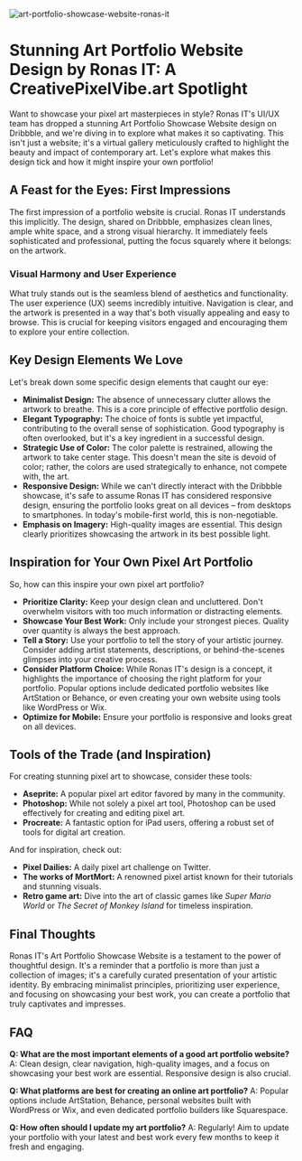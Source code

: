 ![art-portfolio-showcase-website-ronas-it](https://images.pexels.com/photos/1111692/pexels-photo-1111692.jpeg?auto=compress&cs=tinysrgb&fit=crop&h=627&w=1200)

# Stunning Art Portfolio Website Design by Ronas IT: A CreativePixelVibe.art Spotlight

Want to showcase your pixel art masterpieces in style? Ronas IT's UI/UX team has dropped a stunning Art Portfolio Showcase Website design on Dribbble, and we're diving in to explore what makes it so captivating. This isn't just a website; it's a virtual gallery meticulously crafted to highlight the beauty and impact of contemporary art. Let's explore what makes this design tick and how it might inspire your own portfolio!

## A Feast for the Eyes: First Impressions

The first impression of a portfolio website is crucial. Ronas IT understands this implicitly. The design, shared on Dribbble, emphasizes clean lines, ample white space, and a strong visual hierarchy. It immediately feels sophisticated and professional, putting the focus squarely where it belongs: on the artwork.

### Visual Harmony and User Experience

What truly stands out is the seamless blend of aesthetics and functionality. The user experience (UX) seems incredibly intuitive. Navigation is clear, and the artwork is presented in a way that's both visually appealing and easy to browse. This is crucial for keeping visitors engaged and encouraging them to explore your entire collection.

## Key Design Elements We Love

Let's break down some specific design elements that caught our eye:

*   **Minimalist Design:** The absence of unnecessary clutter allows the artwork to breathe. This is a core principle of effective portfolio design.
*   **Elegant Typography:** The choice of fonts is subtle yet impactful, contributing to the overall sense of sophistication. Good typography is often overlooked, but it's a key ingredient in a successful design.
*   **Strategic Use of Color:** The color palette is restrained, allowing the artwork to take center stage. This doesn't mean the site is devoid of color; rather, the colors are used strategically to enhance, not compete with, the art.
*   **Responsive Design:** While we can't directly interact with the Dribbble showcase, it's safe to assume Ronas IT has considered responsive design, ensuring the portfolio looks great on all devices – from desktops to smartphones. In today's mobile-first world, this is non-negotiable.
*   **Emphasis on Imagery:** High-quality images are essential. This design clearly prioritizes showcasing the artwork in its best possible light.

## Inspiration for Your Own Pixel Art Portfolio

So, how can this inspire your own pixel art portfolio?

*   **Prioritize Clarity:** Keep your design clean and uncluttered. Don't overwhelm visitors with too much information or distracting elements.
*   **Showcase Your Best Work:** Only include your strongest pieces. Quality over quantity is always the best approach.
*   **Tell a Story:** Use your portfolio to tell the story of your artistic journey. Consider adding artist statements, descriptions, or behind-the-scenes glimpses into your creative process.
*   **Consider Platform Choice:** While Ronas IT's design is a concept, it highlights the importance of choosing the right platform for your portfolio. Popular options include dedicated portfolio websites like ArtStation or Behance, or even creating your own website using tools like WordPress or Wix.
*   **Optimize for Mobile:** Ensure your portfolio is responsive and looks great on all devices.

## Tools of the Trade (and Inspiration)

For creating stunning pixel art to showcase, consider these tools:

*   **Aseprite:** A popular pixel art editor favored by many in the community.
*   **Photoshop:** While not solely a pixel art tool, Photoshop can be used effectively for creating and editing pixel art.
*   **Procreate:** A fantastic option for iPad users, offering a robust set of tools for digital art creation.

And for inspiration, check out:

*   **Pixel Dailies:** A daily pixel art challenge on Twitter.
*   **The works of MortMort:** A renowned pixel artist known for their tutorials and stunning visuals.
*   **Retro game art:** Dive into the art of classic games like *Super Mario World* or *The Secret of Monkey Island* for timeless inspiration.

## Final Thoughts

Ronas IT's Art Portfolio Showcase Website is a testament to the power of thoughtful design. It's a reminder that a portfolio is more than just a collection of images; it's a carefully curated presentation of your artistic identity. By embracing minimalist principles, prioritizing user experience, and focusing on showcasing your best work, you can create a portfolio that truly captivates and impresses.

## FAQ

**Q: What are the most important elements of a good art portfolio website?**
A: Clean design, clear navigation, high-quality images, and a focus on showcasing your best work are essential. Responsive design is also crucial.

**Q: What platforms are best for creating an online art portfolio?**
A: Popular options include ArtStation, Behance, personal websites built with WordPress or Wix, and even dedicated portfolio builders like Squarespace.

**Q: How often should I update my art portfolio?**
A: Regularly! Aim to update your portfolio with your latest and best work every few months to keep it fresh and engaging.

